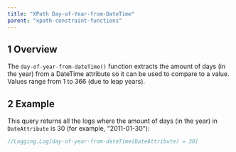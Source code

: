 ```yaml
---
title: "XPath Day-of-Year-from-DateTime"
parent: "xpath-constraint-functions"
---
```


## 1 Overview

The `day-of-year-from-dateTime()` function extracts the amount of days (in the year) from a DateTime attribute so it can be used to compare to a value. Values range from 1 to 366 (due to leap years).

## 2 Example

This query returns all the logs where the amount of days (in the year) in `DateAttribute` is 30 (for example, "2011-01-30"):

```java
//Logging.Log[day-of-year-from-dateTime(DateAttribute) = 30]
```
